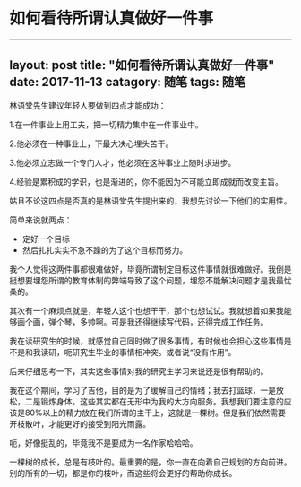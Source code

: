 # 如何看待所谓认真做好一件事

---
layout: post
title:  "如何看待所谓认真做好一件事"
date:   2017-11-13 
catagory: 随笔
tags: 随笔
---

林语堂先生建议年轻人要做到四点才能成功：

1.在一件事业上用工夫，把一切精力集中在一件事业中。

2.他必须在一种事业上，下最大决心埋头苦干。

3.他必须立志做一个专门人才，他必须在这种事业上随时求进步。

4.经验是累积成的学识，也是渐进的，你不能因为不可能立即成就而改变主旨。

姑且不论这四点是否真的是林语堂先生提出来的，我想先讨论一下他们的实用性。

简单来说就两点：

- 定好一个目标
- 然后扎扎实实不急不躁的为了这个目标而努力。

我个人觉得这两件事都很难做好，毕竟所谓制定目标这件事情就很难做好。我倒是挺想要埋怨所谓的教育体制的弊端导致了这个问题，埋怨不能解决问题才是我最忧桑的。

其次有一个麻烦点就是，年轻人这个也想干干，那个也想试试。我就想着如果我能够画个画，弹个琴，多帅啊。可是我还得继续写代码，还得完成工作任务。

我在读研究生的时候，就感觉自己同时做了很多事情，有时候也会担心这些事情是不是和我读研，呃研究生毕业的事情相冲突。或者说“没有作用”。

后来仔细思考一下，其实这些事情对我的研究生学习来说还是很有帮助的。

我在这个期间，学习了吉他，目的是为了缓解自己的情绪；我去打篮球，一是放松，二是锻炼身体。这些其实都在无形中为我的大方向服务。我想我们要注意的应该是80%以上的精力放在我们所谓的主干上，这就是一棵树。但是我们依然需要开枝散叶，才能更好的接受到阳光雨露。

呃，好像挺乱的，毕竟我不是要成为一名作家哈哈哈。

一棵树的成长，总是有枝叶的。最重要的是，你一直在向着自己规划的方向前进。别的所有的一切，都是你的枝叶，而这些将会更好的帮助你成长。
